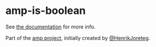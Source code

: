 # amp-is-boolean

See [the documentation](http://amp-project.com#amp-is-boolean) for more info.

Part of the [amp project](http://amp-project.com#amp-is-boolean), initially created by [@HenrikJoreteg](http://twitter.com/henrikjoreteg).